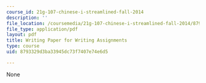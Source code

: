 ```yaml
---
course_id: 21g-107-chinese-i-streamlined-fall-2014
description: ''
file_location: /coursemedia/21g-107-chinese-i-streamlined-fall-2014/8793329d3ba33945dc73f7407e74e6d5_MIT21G_107F14_writing.pdf
file_type: application/pdf
layout: pdf
title: Writing Paper for Writing Assignments
type: course
uid: 8793329d3ba33945dc73f7407e74e6d5

---
```

None